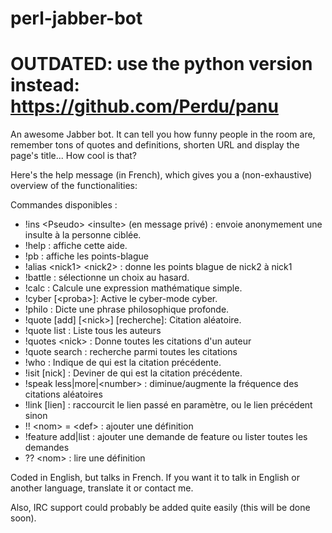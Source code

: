 # perl-jabber-bot

# OUTDATED: use the python version instead: https://github.com/Perdu/panu

An awesome Jabber bot. It can tell you how funny people in the room are, remember tons of quotes and definitions, shorten URL and display the page's title... How cool is that?


Here's the help message (in French), which gives you a (non-exhaustive) overview of the functionalities:

Commandes disponibles :                                                                            
- !ins \<Pseudo\> \<insulte\> (en message privé) : envoie anonymement une insulte à la personne ciblée.
- !help : affiche cette aide.
- !pb : affiche les points-blague
- !alias \<nick1\> \<nick2\> : donne les points blague de nick2 à nick1
- !battle : sélectionne un choix au hasard.
- !calc : Calcule une expression mathématique simple.
- !cyber [\<proba\>]: Active le cyber-mode cyber.
- !philo : Dicte une phrase philosophique profonde.
- !quote [add] [\<nick\>] [recherche]: Citation aléatoire.
- !quote list : Liste tous les auteurs
- !quotes \<nick\> : Donne toutes les citations d'un auteur
- !quote search <recherche> : recherche parmi toutes les citations
- !who : Indique de qui est la citation précédente.
- !isit [nick] : Deviner de qui est la citation précédente.
- !speak less|more|\<number\> : diminue/augmente la fréquence des citations aléatoires
- !link [lien] : raccourcit le lien passé en paramètre, ou le lien précédent sinon
- !! \<nom\> = \<def\> : ajouter une définition
- !feature add|list : ajouter une demande de feature ou lister toutes les demandes
- ?? \<nom\> : lire une définition

Coded in English, but talks in French. If you want it to talk in English or another language, translate it or contact me.

Also, IRC support could probably be added quite easily (this will be done soon).
